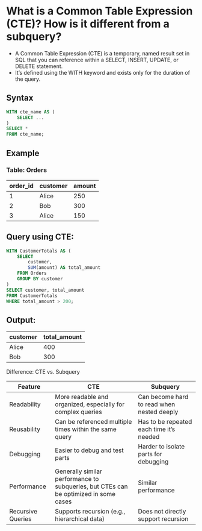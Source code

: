 # What is a Common Table Expression (CTE)? How is it different from a subquery?

- A Common Table Expression (CTE) is a temporary, named result set in SQL that you can reference within a SELECT, INSERT, UPDATE, or DELETE statement.
- It’s defined using the WITH keyword and exists only for the duration of the query.

## Syntax
```sql
WITH cte_name AS (
    SELECT ...
)
SELECT * 
FROM cte_name;
```
## Example
### Table: Orders

| order_id | customer | amount |
|----------|----------|--------|
| 1        | Alice    | 250    |
| 2        | Bob      | 300    |
| 3        | Alice    | 150    |


## Query using CTE:

```sql
WITH CustomerTotals AS (
    SELECT 
        customer,
        SUM(amount) AS total_amount
    FROM Orders
    GROUP BY customer
)
SELECT customer, total_amount
FROM CustomerTotals
WHERE total_amount > 200;
```
## Output:

| customer | total_amount |
|----------|--------------|
| Alice    | 400          |
| Bob      | 300          |

Difference: CTE vs. Subquery

| Feature           | CTE                                                                 | Subquery                                               |
|-------------------|---------------------------------------------------------------------|--------------------------------------------------------|
| Readability       | More readable and organized, especially for complex queries        | Can become hard to read when nested deeply             |
| Reusability       | Can be referenced multiple times within the same query             | Has to be repeated each time it’s needed               |
| Debugging         | Easier to debug and test parts                                     | Harder to isolate parts for debugging                  |
| Performance       | Generally similar performance to subqueries, but CTEs can be optimized in some cases | Similar performance                                    |
| Recursive Queries | Supports recursion (e.g., hierarchical data)                       | Does not directly support recursion                    |
